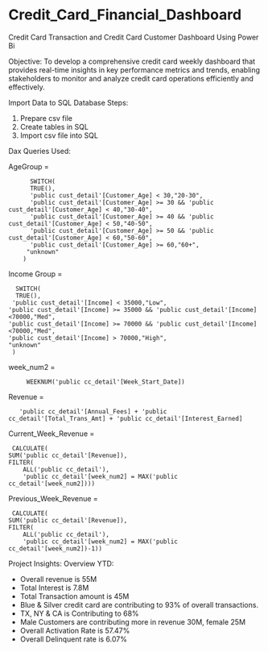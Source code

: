 # Credit_Card_Financial_Dashboard
Credit Card Transaction  and Credit Card Customer Dashboard Using Power Bi

Objective: To develop a comprehensive credit card weekly dashboard that provides real-time insights in key performance metrics and trends, enabling stakeholders to monitor and analyze credit card operations efficiently and effectively.

Import Data to SQL Database
Steps:
1) Prepare csv file
2) Create tables in SQL
3) Import csv file into SQL

Dax Queries Used:

AgeGroup = 

          SWITCH(
          TRUE(),
          'public cust_detail'[Customer_Age] < 30,"20-30",
          'public cust_detail'[Customer_Age] >= 30 && 'public cust_detail'[Customer_Age] < 40,"30-40",
          'public cust_detail'[Customer_Age] >= 40 && 'public cust_detail'[Customer_Age] < 50,"40-50",
          'public cust_detail'[Customer_Age] >= 50 && 'public cust_detail'[Customer_Age] < 60,"50-60",
          'public cust_detail'[Customer_Age] >= 60,"60+",
         "unknown"
        )

Income Group = 

      SWITCH(
      TRUE(),
     'public cust_detail'[Income] < 35000,"Low",
    'public cust_detail'[Income] >= 35000 && 'public cust_detail'[Income] <70000,"Med",
    'public cust_detail'[Income] >= 70000 && 'public cust_detail'[Income] <70000,"Med",
    'public cust_detail'[Income] > 70000,"High",
    "unknown"
     )


week_num2 = 

         WEEKNUM('public cc_detail'[Week_Start_Date])

Revenue =

       'public cc_detail'[Annual_Fees] + 'public cc_detail'[Total_Trans_Amt] + 'public cc_detail'[Interest_Earned]


Current_Week_Revenue =

     CALCULATE(
    SUM('public cc_detail'[Revenue]),
    FILTER(
        ALL('public cc_detail'),
        'public cc_detail'[week_num2] = MAX('public cc_detail'[week_num2])))



Previous_Week_Revenue =

     CALCULATE(
    SUM('public cc_detail'[Revenue]),
    FILTER(
        ALL('public cc_detail'),
        'public cc_detail'[week_num2] = MAX('public cc_detail'[week_num2])-1))


Project Insights:
Overview YTD:
- Overall revenue is 55M
- Total Interest is 7.8M
- Total Transaction amount is 45M
- Blue & Silver credit card are contributing to 93% of overall transactions.
- TX, NY & CA is Contributing to 68%
- Male Customers are contributing more in revenue 30M, female 25M
- Overall Activation Rate is 57.47%
- Overall Delinquent rate is 6.07% 







